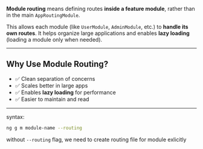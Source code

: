 **Module routing** means defining routes **inside a feature module**, rather than in the main `AppRoutingModule`.

This allows each module (like `UserModule`, `AdminModule`, etc.) to **handle its own routes**. It helps organize large applications and enables **lazy loading** (loading a module only when needed).

---

## Why Use Module Routing?

- ✅ Clean separation of concerns
- ✅ Scales better in large apps
- ✅ Enables **lazy loading** for performance
- ✅ Easier to maintain and read

---

syntax:  
```sh
ng g m module-name --routing
```  
without `--routing` flag, we need to create routing file for module exlicitly  
